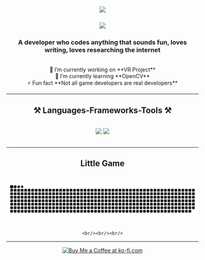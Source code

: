 <h1 align="center">
    <img src="https://readme-typing-svg.herokuapp.com/?font=Righteous&size=35&center=true&vCenter=true&width=500&height=70&duration=4000&lines=Hi+There!+👋;+I'm+Mahir+Teymurlu;" />
</h1>

<p align="center">
    <img src="https://i.pinimg.com/originals/94/b2/1a/94b21a17d8a954aee4e7228457d52729.gif"/>
</p>

<h3 align="center">A developer who codes anything that sounds fun, loves writing, loves researching the internet</h3>

<br/>

<div align="center">
    🔭 I’m currently working on **VR Project**<br/>
    🌱 I’m currently learning **OpenCV**<br/>
    ⚡ Fun fact **Not all game developers are real developers**<br/>
</div>

<hr/>

<h2 align="center">⚒️ Languages-Frameworks-Tools ⚒️</h2>
<br/>
<div align="center">
    <img src="https://skillicons.dev/icons?i=unity,cs,cpp,firebase,ai,py,unreal,html,css" />
    <img src="https://skillicons.dev/icons?i=" /><br>
</div>

<br/>
<hr/>

<div align="center">
    <h2>Little Game</h2>
    <br>
    <img alt="A Snake Eat Projects" src="https://raw.githubusercontent.com/salesp07/salesp07/output/github-contribution-grid-snake.svg" />
  
    <br/><br/><br/>
</div>

<hr/>

<div align="center">
    <a href='https://buymeacoffee.com/mahirteymurlu' target='_blank'><img height='64' style='border:0px;height:64px;' src='https://storage.ko-fi.com/cdn/kofi1.png?v=3' border='0' alt='Buy Me a Coffee at ko-fi.com' /></a>
</div>

<br/>
